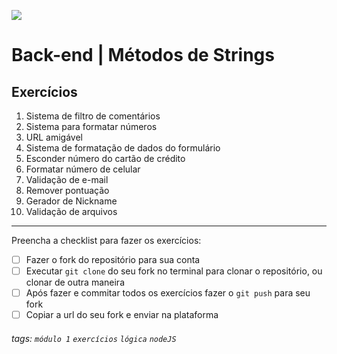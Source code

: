 ![](https://i.imgur.com/xG74tOh.png)

# Back-end | Métodos de Strings

## Exercícios

1. Sistema de filtro de comentários
2. Sistema para formatar números
3. URL amigável
4. Sistema de formatação de dados do formulário
5. Esconder número do cartão de crédito
6. Formatar número de celular
7. Validação de e-mail
8. Remover pontuação
9. Gerador de Nickname
10. Validação de arquivos

---

Preencha a checklist para fazer os exercícios:

-   [ ] Fazer o fork do repositório para sua conta
-   [ ] Executar `git clone` do seu fork no terminal para clonar o repositório, ou clonar de outra maneira
-   [ ] Após fazer e commitar todos os exercícios fazer o `git push` para seu fork
-   [ ] Copiar a url do seu fork e enviar na plataforma

###### tags: `módulo 1` `exercícios` `lógica` `nodeJS`